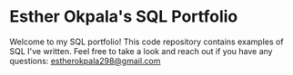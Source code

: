 # Esther Okpala's SQL Portfolio
Welcome to my SQL portfolio! This code repository contains examples of SQL I've written. Feel free to take a look and reach out if you have any questions: estherokpala298@gmail.com
